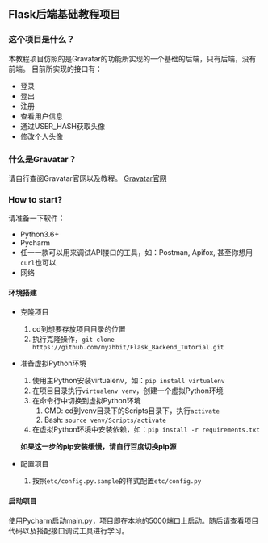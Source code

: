 ## Flask后端基础教程项目

### 这个项目是什么？
本教程项目仿照的是Gravatar的功能所实现的一个基础的后端，只有后端，没有前端。
目前所实现的接口有：
- 登录
- 登出
- 注册
- 查看用户信息
- 通过USER_HASH获取头像
- 修改个人头像

### 什么是Gravatar？
请自行查阅Gravatar官网以及教程。
[Gravatar官网](https://cn.gravatar.com/)

### How to start?
请准备一下软件：
- Python3.6+
- Pycharm
- 任一一款可以用来调试API接口的工具，如：Postman, Apifox, 甚至你想用`curl`也可以
- 网络

#### 环境搭建

- 克隆项目

    1. cd到想要存放项目目录的位置
    2. 执行克隆操作，`git clone https://github.com/myzhbit/Flask_Backend_Tutorial.git`

- 准备虚拟Python环境

    1. 使用主Python安装virtualenv，如：`pip install virtualenv`
    2. 在项目目录执行`virtualenv venv`，创建一个虚拟Python环境
    3. 在命令行中切换到虚拟Python环境
       1. CMD: cd到venv目录下的Scripts目录下，执行`activate`
       2. Bash: `source venv/Scripts/activate`
    4. 在虚拟Python环境中安装依赖，如：`pip install -r requirements.txt`
    
    **如果这一步的pip安装缓慢，请自行百度切换pip源**

- 配置项目

    1. 按照`etc/config.py.sample`的样式配置`etc/config.py`

#### 启动项目
使用Pycharm启动main.py，项目即在本地的5000端口上启动。随后请查看项目代码以及搭配接口调试工具进行学习。